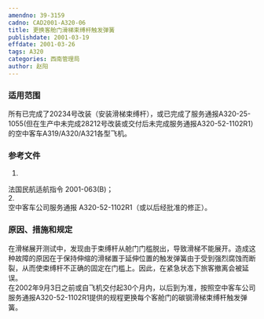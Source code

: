 ```yaml
---
amendno: 39-3159  
cadno: CAD2001-A320-06  
title: 更换客舱门滑梯束缚杆触发弹簧  
publishdate: 2001-03-19  
effdate: 2001-03-26  
tags: A320  
categories: 西南管理局  
author: 赵阳  
---
```

  
### 适用范围  
所有已完成了20234号改装（安装滑梯束缚杆），或已完成了服务通报A320-25-1055(但在生产中未完成28212号改装或交付后未完成服务通报A320-52-1102R1）的空中客车A319/A320/A321各型飞机。  
  
<!--more-->  
### 参考文件  
1.  
法国民航适航指令 2001-063(B)；  
2.  
空中客车公司服务通报 A320-52-1102R1（或以后经批准的修正）。  
  
### 原因、措施和规定  
在滑梯展开测试中，发现由于束缚杆从舱门门槛脱出，导致滑梯不能展开。造成这种故障的原因在于保持伸缩的滑梯置于延伸位置的触发弹簧由于受到强烈腐蚀而断裂，从而使束缚杆不正确的固定在门槛上。因此，在紧急状态下旅客撤离会被延误。  
在2002年9月3日之前或自飞机交付起30个月内，以后到为准，按照空中客车公司服务通报A320-52-1102R1提供的规程更换每个客舱门的碳钢滑梯束缚杆触发弹簧。  
